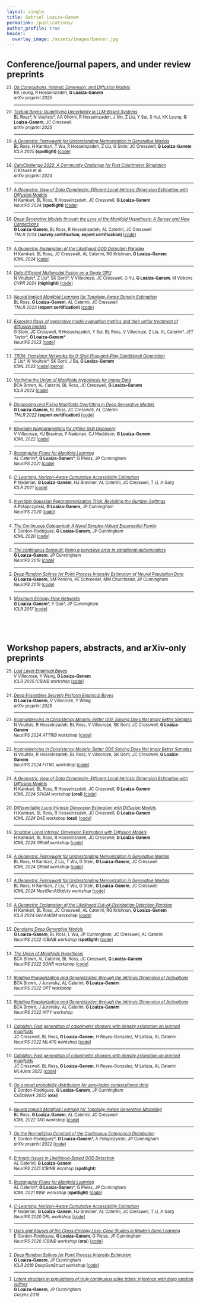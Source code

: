 ```yaml
---
layout: single
title: Gabriel Loaiza-Ganem
permalink: /publications/
author_profile: true
header:
  overlay_image: /assets/images/banner.jpg
---
```

<div style="font-size: 0.8em;">

<h1>Conference/journal papers, and under review preprints</h1>

<ol reversed>

  <li>
    <a href="https://arxiv.org/pdf/2506.20705"><em>On Convolutions, Intrinsic Dimension, and Diffusion Models</em></a><br>
    KK Leung, R Hosseinzadeh, <strong>G Loaiza-Ganem</strong><br>
    <em>arXiv preprint 2025</em>
  </li>
  <hr>

  <li>
    <a href="https://arxiv.org/pdf/2506.10060"><em>Textual Bayes: Quantifying Uncertainty in LLM-Based Systems</em></a><br>
    BL Ross*, N Vouitsis*, AA Ghomi, R Hosseinzadeh, J Xin, Z Liu, Y Sui, S Hui, KK Leung, <strong>G Loaiza-Ganem</strong>, JC Cresswell<br>
    <em>arXiv preprint 2025</em>
  </li>
  <hr>

  <li>
    <a href="https://arxiv.org/pdf/2411.00113"><em>A Geometric Framework for Understanding Memorization in Generative Models</em></a><br>
    BL Ross, H Kamkari, T Wu, R Hosseinzadeh, Z Liu, G Stein, JC Cresswell, <strong>G Loaiza-Ganem</strong><br>
    <em>ICLR 2025</em> <strong>(spotlight)</strong> [<a href="https://github.com/layer6ai-labs/diffusion_memorization/">code</a>]
  </li>
  <hr>
  
  <li>
    <a href="https://arxiv.org/pdf/2410.21611"><em>CaloChallenge 2022: A Community Challenge for Fast Calorimeter Simulation</em></a><br>
    C Krause et al.<br>
    <em>arXiv preprint 2024</em>
  </li>
  <hr>
  
  <li>
    <a href="https://arxiv.org/pdf/2406.03537"><em>A Geometric View of Data Complexity: Efficient Local Intrinsic Dimension Estimation with Diffusion Models</em></a><br>
    H Kamkari, BL Ross, R Hosseinzadeh, JC Cresswell, <strong>G Loaiza-Ganem</strong><br>
    <em>NeurIPS 2024</em> <strong>(spotlight)</strong> [<a href="https://github.com/layer6ai-labs/flipd">code</a>]
  </li>
  <hr>
  
  <li>
    <a href="https://arxiv.org/pdf/2404.02954"><em>Deep Generative Models through the Lens of the Manifold Hypothesis: A Survey and New Connections</em></a><br>
    <strong>G Loaiza-Ganem</strong>, BL Ross, R Hosseinzadeh, AL Caterini, JC Cresswell<br>
    <em>TMLR 2024</em> <strong>(survey certification, expert certification)</strong> [<a href="https://github.com/layer6ai-labs/dgm_manifold_survey">code</a>]
  </li>
  <hr>
  
  <li>
    <a href="https://arxiv.org/pdf/2403.18910"><em>A Geometric Explanation of the Likelihood OOD Detection Paradox</em></a><br>
    H Kamkari, BL Ross, JC Cresswell, AL Caterini, RG Krishnan, <strong>G Loaiza-Ganem</strong><br>
    <em>ICML 2024</em> [<a href="https://github.com/layer6ai-labs/dgm_ood_detection">code</a>]
  </li>
  <hr>
  
  <li>
    <a href="https://arxiv.org/pdf/2312.10144"><em>Data-Efficient Multimodal Fusion on a Single GPU</em></a><br>
    N Vouitsis*, Z Liu*, SK Gorti*, V Villecroze, JC Cresswell, G Yu, <strong>G Loaiza-Ganem</strong>, M Volkovs<br>
    <em>CVPR 2024</em> <strong>(highlight)</strong> [<a href="https://github.com/layer6ai-labs/fusemix">code</a>]
  </li>
  <hr>
  
  <li>
    <a href="https://arxiv.org/pdf/2206.11267"><em>Neural Implicit Manifold Learning for Topology-Aware Density Estimation</em></a><br>
    BL Ross, <strong>G Loaiza-Ganem</strong>, AL Caterini, JC Cresswell<br>
    <em>TMLR 2023</em> <strong>(expert certification)</strong> [<a href="https://github.com/layer6ai-labs/implicit-manifolds">code</a>]
  </li>
  <hr>
  
  <li>
    <a href="https://arxiv.org/pdf/2306.04675.pdf"><em>Exposing flaws of generative model evaluation metrics and their unfair treatment of diffusion models</em></a><br>
    G Stein, JC Cresswell, R Hosseinzadeh, Y Sui, BL Ross, V Villecroze, Z Liu, AL Caterini*, JET Taylor*, <strong>G Loaiza-Ganem</strong>*<br>
    <em>NeurIPS 2023</em> [<a href="https://github.com/layer6ai-labs/dgm-eval">code</a>]
  </li>
  <hr>
  
  <li>
    <a href="https://arxiv.org/pdf/2304.13742.pdf"><em>TR0N: Translator Networks for 0-Shot Plug-and-Play Conditional Generation</em></a><br>
    Z Liu*, N Vouitsis*, SK Gorti, J Ba, <strong>G Loaiza-Ganem</strong><br>
    <em>ICML 2023</em> [<a href="https://github.com/layer6ai-labs/tr0n">code</a>][<a href="https://huggingface.co/spaces/Layer6/TR0N">demo</a>]
  </li>
  <hr>
  
  <li>
    <a href="https://openreview.net/pdf?id=Rvee9CAX4fi"><em>Verifying the Union of Manifolds Hypothesis for Image Data</em></a><br>
    BCA Brown, AL Caterini, BL Ross, JC Cresswell, <strong>G Loaiza-Ganem</strong><br>
    <em>ICLR 2023</em> [<a href="https://github.com/layer6ai-labs/UoMH">code</a>]
  </li>
  <hr>
  
  <li>
    <a href="https://arxiv.org/pdf/2204.07172.pdf"><em>Diagnosing and Fixing Manifolds Overfitting in Deep Generative Models</em></a><br>
    <strong>G Loaiza-Ganem</strong>, BL Ross, JC Cresswell, AL Caterini<br>
    <em>TMLR 2022</em> <strong>(expert certification)</strong> [<a href="https://github.com/layer6ai-labs/two_step_zoo">code</a>]
  </li>
  <hr>
  
  <li>
    <a href="https://proceedings.mlr.press/v162/villecroze22a/villecroze22a.pdf"><em>Bayesian Nonparametrics for Offline Skill Discovery</em></a><br>
    V Villecroze, HJ Braviner, P Naderian, CJ Maddison, <strong>G Loaiza-Ganem</strong><br>
    <em>ICML 2022</em> [<a href="https://github.com/layer6ai-labs/BNPO">code</a>]
  </li>
  <hr>
  
  <li>
    <a href="https://arxiv.org/pdf/2106.01413.pdf"><em>Rectangular Flows for Manifold Learning</em></a><br>
    AL Caterini*, <strong>G Loaiza-Ganem</strong>*, G Pleiss, JP Cunningham<br>
    <em>NeurIPS 2021</em> [<a href="https://github.com/layer6ai-labs/rectangular-flows">code</a>]
  </li>
  <hr>
  
  <li>
    <a href="https://arxiv.org/pdf/2011.12363.pdf"><em>C-Learning: Horizon-Aware Cumulative Accessibility Estimation</em></a><br>
    P Naderian, <strong>G Loaiza-Ganem</strong>,  HJ Braviner, AL Caterini, JC Cresswell, T Li, A Garg<br>
    <em>ICLR 2021</em> [<a href="https://github.com/layer6ai-labs/CAE">code</a>]
  </li>
  <hr>
  
  <li>
    <a href="https://arxiv.org/pdf/1912.09588.pdf"><em>Invertible Gaussian Reparameterization Trick: Revisiting the Gumbel-Softmax</em></a><br>
    A Potapczynski, <strong>G Loaiza-Ganem</strong>, JP Cunningham<br>
    <em>NeurIPS 2020</em> [<a href="https://github.com/cunningham-lab/igr">code</a>]
  </li>
  <hr>
  
  <li>
    <a href="https://arxiv.org/pdf/2002.08563.pdf"><em>The Continuous Categorical: A Novel Simplex-Valued Exponential Family</em></a><br>
    E Gordon-Rodriguez, <strong>G Loaiza-Ganem</strong>, JP Cunningham<br>
    <em>ICML 2020</em> [<a href="https://github.com/cunningham-lab/cb_and_cc">code</a>]
  </li>
  <hr>
  
  <li>
    <a href="https://proceedings.neurips.cc/paper/2019/hash/f82798ec8909d23e55679ee26bb26437-Abstract.html"><em>The continuous Bernoulli: fixing a pervasive error in variational autoencoders</em></a><br>
    <strong>G Loaiza-Ganem</strong>, JP Cunningham<br>
    <em>NeurIPS 2019</em> [<a href="https://github.com/cunningham-lab/cb_and_cc">code</a>]
  </li>
  <hr>
  
  <li>
    <a href="https://proceedings.neurips.cc/paper_files/paper/2019/hash/d26e5e36c1b0b620407eadabb6c0c5c2-Abstract.html"><em>Deep Random Splines for Point Process Intensity Estimation of Neural Population Data</em></a><br>
    <strong>G Loaiza-Ganem</strong>, SM Perkins, KE Schroeder, MM Churchland, JP Cunningham<br>
    <em>NeurIPS 2019</em> [<a href="https://github.com/cunningham-lab/drs">code</a>]
  </li>
  <hr>
  
  <li>
    <a href="https://arxiv.org/pdf/1701.03504.pdf"><em>Maximum Entropy Flow Networks</em></a><br>
    <strong>G Loaiza-Ganem</strong>*, Y Gao*, JP Cunningham<br>
    <em>ICLR 2017</em> [<a href="https://github.com/gabloa/max_ent_flow_nets">code</a>]
  </li>
  
</ol>





<br><br><br>

<h1>Workshop papers, abstracts, and arXiv-only preprints</h1>

<ol reversed>

  <li>
    <a href="https://arxiv.org/pdf/2505.15888"><em>Last Layer Empirical Bayes</em></a><br>
    V Villecroze, Y Wang, <strong>G Loaiza-Ganem</strong><br>
    <em>ICLR 2025 ICBINB workshop</em> [<a href="https://github.com/layer6ai-labs/last_layer_empirical_bayes">code</a>]
  </li>
  <hr>
  
  <li>
    <a href="https://arxiv.org/pdf/2501.17917"><em>Deep Ensembles Secretly Perform Empirical Bayes</em></a><br>
    <strong>G Loaiza-Ganem</strong>, V Villecroze, Y Wang<br>
    <em>arXiv preprint 2025</em>
  </li>
  <hr>
  
  <li>
    <a href="https://arxiv.org/pdf/2411.08954"><em>Inconsistencies In Consistency Models: Better ODE Solving Does Not Imply Better Samples</em></a><br>
    N Vouitsis, R Hosseinzadeh, BL Ross, V Villecroze, SK Gorti, JC Cresswell, <strong>G Loaiza-Ganem</strong><br>
    <em>NeurIPS 2024 ATTRIB workshop</em> [<a href="https://github.com/layer6ai-labs/direct-cms">code</a>]
  </li>
  <hr>
  
  <li>
    <a href="https://openreview.net/pdf?id=2p4ES8QPUi"><em>Inconsistencies In Consistency Models: Better ODE Solving Does Not Imply Better Samples</em></a><br>
    N Vouitsis, R Hosseinzadeh, BL Ross, V Villecroze, SK Gorti, JC Cresswell, <strong>G Loaiza-Ganem</strong><br>
    <em>NeurIPS 2024 FITML workshop</em> [<a href="https://github.com/layer6ai-labs/direct-cms">code</a>]
  </li>
  <hr>
  
  <li>
    <a href="https://openreview.net/pdf?id=wc044k7QBj"><em>A Geometric View of Data Complexity: Efficient Local Intrinsic Dimension Estimation with Diffusion Models</em></a><br>
    H Kamkari, BL Ross, R Hosseinzadeh, JC Cresswell, <strong>G Loaiza-Ganem</strong><br>
    <em>ICML 2024 SPIGM workshop</em> <strong>(oral)</strong> [<a href="https://github.com/layer6ai-labs/flipd">code</a>]
  </li>
  <hr>
  
  <li>
    <a href="https://differentiable.xyz/papers-2024/paper_50.pdf"><em>Differentiable Local Intrinsic Dimension Estimation with Diffusion Models</em></a><br>
    H Kamkari, BL Ross, R Hosseinzadeh, JC Cresswell, <strong>G Loaiza-Ganem</strong><br>
    <em>ICML 2024 DAE workshop</em> <strong>(oral)</strong> [<a href="https://github.com/layer6ai-labs/flipd">code</a>]
  </li>
  <hr>
  
  <li>
    <a href="https://openreview.net/pdf?id=89R5ZB5rc6"><em>Scalable Local Intrinsic Dimension Estimation with Diffusion Models</em></a><br>
    H Kamkari, BL Ross, R Hosseinzadeh, JC Cresswell, <strong>G Loaiza-Ganem</strong><br>
    <em>ICML 2024 GRaM workshop</em> [<a href="https://github.com/layer6ai-labs/flipd">code</a>]
  </li>
  <hr>
  
  <li>
    <a href="https://openreview.net/pdf?id=sGHeIefdvL"><em>A Geometric Framework for Understanding Memorization in Generative Models</em></a><br>
    BL Ross, H Kamkari, Z Liu, T Wu, G Stein, <strong>G Loaiza-Ganem</strong>, JC Cresswell<br>
    <em>ICML 2024 GRaM workshop</em> [<a href="https://github.com/layer6ai-labs/diffusion_memorization/">code</a>]
  </li>
  <hr>
  
  <li>
    <a href="https://openreview.net/pdf?id=aq6btjS3ZG"><em>A Geometric Framework for Understanding Memorization in Generative Models</em></a><br>
    BL Ross, H Kamkari, Z Liu, T Wu, G Stein, <strong>G Loaiza-Ganem</strong>, JC Cresswell<br>
    <em>ICML 2024 NextGenAISafety workshop</em> [<a href="https://github.com/layer6ai-labs/diffusion_memorization/">code</a>]
  </li>
  <hr>
  
  <li>
    <a href="https://arxiv.org/pdf/2403.18910"><em>A Geometric Explanation of the Likelihood Out-of-Distribution Detection Paradox</em></a><br>
    H Kamkari, BL Ross, JC Cresswell, AL Caterini, RG Krishnan, <strong>G Loaiza-Ganem</strong><br>
    <em>ICLR 2024 GenAI4DM workshop</em> [<a href="https://github.com/layer6ai-labs/dgm_ood_detection">code</a>]
  </li>
  <hr>
  
  <li>
    <a href="https://proceedings.mlr.press/v187/loaiza-ganem23a/loaiza-ganem23a.pdf"><em>Denoising Deep Generative Models</em></a><br>
    <strong>G Loaiza-Ganem</strong>, BL Ross, L Wu, JP Cunningham, JC Cresswell, AL Caterini<br>
    <em>NeurIPS 2022 ICBINB workshop</em> (<strong>spotlight</strong>) [<a href="https://github.com/layer6ai-labs/denoising_dgms">code</a>]
  </li>
  <hr>
  
  <li>
    <a href="https://openreview.net/pdf?id=aJp8UXRKvVm"><em>The Union of Manifolds Hypothesis</em></a><br>
    BCA Brown, AL Caterini, BL Ross, JC Cresswell, <strong>G Loaiza-Ganem</strong><br>
    <em>NeurIPS 2022 SGNR workshop</em> [<a href="https://github.com/layer6ai-labs/UoMH">code</a>]
  </li>
  <hr>
  
  <li>
    <a href="https://arxiv.org/pdf/2211.13239.pdf"><em>Relating Regularization and Generalization through the Intrinsic Dimension of Activations</em></a><br>
    BCA Brown, J Juravsky, AL Caterini, <strong>G Loaiza-Ganem</strong><br>
    <em>NeurIPS 2022 OPT workshop</em>
  </li>
  <hr>
  
  <li>
    <a href="https://openreview.net/pdf?id=3ajyK7Mvl7"><em>Relating Regularization and Generalization through the Intrinsic Dimension of Activations</em></a><br>
    BCA Brown, J Juravsky, AL Caterini, <strong>G Loaiza-Ganem</strong><br>
    <em>NeurIPS 2022 HITY workshop</em>
  </li>
  <hr>
  
  <li>
    <a href="https://ml4physicalsciences.github.io/2022/files/NeurIPS_ML4PS_2022_24.pdf"><em>CaloMan: Fast generation of calorimeter showers with density estimation on learned manifolds</em></a><br>
    JC Cresswell, BL Ross, <strong>G Loaiza-Ganem</strong>, H Reyes-Gonzalez, M Letizia, AL Caterini<br>
    <em>NeurIPS 2022 ML4PS workshop</em> [<a href="https://github.com/layer6ai-labs/calo-man">code</a>]
  </li>
  <hr>
  
  <li>
    <a href="https://indico.cern.ch/event/1159913/book-of-abstracts.pdf"><em>CaloMan: Fast generation of calorimeter showers with density estimation on learned manifolds</em></a><br>
    JC Cresswell, BL Ross, <strong>G Loaiza-Ganem</strong>, H Reyes-Gonzalez, M Letizia, AL Caterini<br>
    <em>ML4Jets 2022</em> [<a href="https://github.com/layer6ai-labs/calo-man">code</a>]
  </li>
  <hr>
  
  <li>
    <a href="https://www.elliottgordonrodriguez.com/CodaWork.pdf"><em>On a novel probability distribution for zero-laden compositional data</em></a><br>
    E Gordon-Rodriguez, <strong>G Loaiza-Ganem</strong>, JP Cunningham<br>
    <em>CoDaWork 2022</em> (<strong>oral</strong>)
  </li>
  <hr>
  
  <li>
    <a href="https://drive.google.com/file/d/1SnvO3QDArDQNMXE78qQQmgU80nL2WVrp/view"><em>Neural Implicit Manifold Learning for Topology-Aware Generative Modelling</em></a><br>
    BL Ross, <strong>G Loaiza-Ganem</strong>, AL Caterini, JC Cresswell<br>
    <em>ICML 2022 TAG workshop</em> [<a href="https://github.com/layer6ai-labs/implicit-manifolds">code</a>]
  </li>
  <hr>
  
  <li>
    <a href="https://arxiv.org/pdf/2204.13290.pdf"><em>On the Normalizing Constant of the Continuous Categorical Distribution</em></a><br>
    E Gordon-Rodriguez*, <strong>G Loaiza-Ganem</strong>*, A Potapczynski, JP Cunningham<br>
    <em>arXiv preprint 2022</em> [<a href="https://github.com/cunningham-lab/cb_and_cc">code</a>]
  </li>
  <hr>
  
  <li>
    <a href="https://arxiv.org/pdf/2109.10794"><em>Entropic Issues in Likelihood-Based OOD Detection</em></a><br>
    AL Caterini, <strong>G Loaiza-Ganem</strong><br>
    <em>NeurIPS 2021 ICBINB worshop</em> (<strong>spotlight</strong>)
  </li>
  <hr>
  
  <li>
    <a href="https://openreview.net/forum?id=s-Fg3dXQzyS"><em>Rectangular Flows for Manifold Learning</em></a><br>
    AL Caterini*, <strong>G Loaiza-Ganem</strong>*, G Pleiss, JP Cunningham<br>
    <em>ICML 2021 INNF workshop</em> (<strong>spotlight</strong>) [<a href="https://github.com/layer6ai-labs/rectangular-flows">code</a>]
  </li>
  <hr>
  
  <li>
    <a href="https://arxiv.org/pdf/2011.12363.pdf"><em>C-Learning: Horizon-Aware Cumulative Accessibility Estimation</em></a><br>
    P Naderian, <strong>G Loaiza-Ganem</strong>, HJ Braviner, AL Caterini, JC Cresswell, T Li, A Garg<br>
    <em>NeurIPS 2020 DRL workshop</em> [<a href="https://github.com/layer6ai-labs/CAE">code</a>]
  </li>
  <hr>
  
  <li>
    <a href="https://arxiv.org/pdf/2011.05231.pdf"><em>Uses and Abuses of the Cross-Entropy Loss: Case Studies in Modern Deep Learning</em></a><br>
    E Gordon-Rodriguez, <strong>G Loaiza-Ganem</strong>, G Pleiss, JP Cunningham<br>
    <em>NeurIPS 2020 ICBINB workshop</em> (<strong>oral</strong>) [<a href="https://github.com/cunningham-lab/cb_and_cc">code</a>]
  </li>
  <hr>
  
  <li>
    <a href="https://openreview.net/pdf?id=rJl97IIt_E"><em>Deep Random Splines for Point Process Intensity Estimation</em></a><br>
    <strong>G Loaiza-Ganem</strong>, JP Cunningham<br>
    <em>ICLR 2019 DeepGenStruct workshop</em> [<a href="https://github.com/cunningham-lab/drs">code</a>]
  </li>
  <hr>
  
  <li>
    <a href="https://static1.squarespace.com/static/6102ca347474c263c40150cd/t/610870e413620c4a9e8f3b04/1627943146757/Cosyne2019_program_book.pdf"><em>Latent structure in populations of truly continuous spike trains: inference with deep random splines</em></a><br>
    <strong>G Loaiza-Ganem</strong>, JP Cunningham<br>
    <em>Cosyne 2019</em>
  </li>
  
</ol>

</div>
